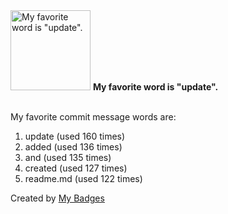 <img src="https://github.com/my-badges/my-badges/blob/master/src/all-badges/favorite-word/favorite-word.png?raw=true" alt="My favorite word is &quot;update&quot;." title="My favorite word is &quot;update&quot;." width="128">
<strong>My favorite word is &quot;update&quot;.</strong>
<br><br>

My favorite commit message words are:

1. update (used 160 times)
2. added (used 136 times)
3. and (used 135 times)
4. created (used 127 times)
5. readme.md (used 122 times)


Created by <a href="https://github.com/my-badges/my-badges">My Badges</a>